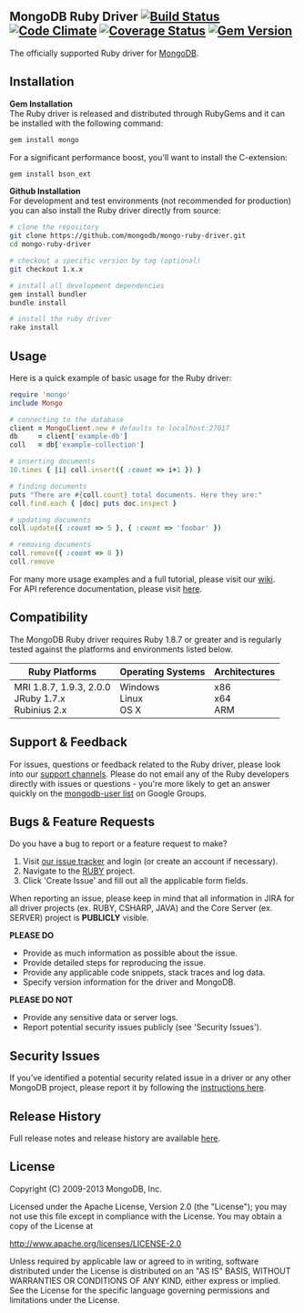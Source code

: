 MongoDB Ruby Driver [![Build Status][travis-img]][travis-url] [![Code Climate][codeclimate-img]][codeclimate-url] [![Coverage Status][coveralls-img]][coveralls-url] [![Gem Version][rubygems-img]][rubygems-url]
-----
The officially supported Ruby driver for [MongoDB](http://www.mongodb.org).

Installation
-----

**Gem Installation**<br>
The Ruby driver is released and distributed through RubyGems and it can be installed with the following command:
```bash
gem install mongo
```
For a significant performance boost, you'll want to install the C-extension:
```bash
gem install bson_ext
```
**Github Installation**<br>
For development and test environments (not recommended for production) you can also install the Ruby driver directly from source:

```bash
# clone the repository
git clone https://github.com/mongodb/mongo-ruby-driver.git
cd mongo-ruby-driver

# checkout a specific version by tag (optional)
git checkout 1.x.x

# install all development dependencies
gem install bundler
bundle install

# install the ruby driver
rake install
```

Usage
-----
Here is a quick example of basic usage for the Ruby driver:
```ruby
require 'mongo'
include Mongo

# connecting to the database
client = MongoClient.new # defaults to localhost:27017
db     = client['example-db']
coll   = db['example-collection']

# inserting documents
10.times { |i| coll.insert({ :count => i+1 }) }

# finding documents
puts "There are #{coll.count} total documents. Here they are:"
coll.find.each { |doc| puts doc.inspect }

# updating documents
coll.update({ :count => 5 }, { :count => 'foobar' })

# removing documents
coll.remove({ :count => 8 })
coll.remove
```

For many more usage examples and a full tutorial, please visit our [wiki](https://github.com/mongodb/mongo-ruby-driver/wiki).<br>
For API reference documentation, please visit [here](http://api.mongodb.org/ruby).

Compatibility
-----
The MongoDB Ruby driver requires Ruby 1.8.7 or greater and is regularly tested against the platforms and environments listed below.

Ruby Platforms | Operating Systems | Architectures
-------------- | ----------------- | -------------
MRI 1.8.7, 1.9.3, 2.0.0<br>JRuby 1.7.x<br>Rubinius 2.x | Windows<br>Linux<br>OS X | x86<br>x64<br>ARM

Support & Feedback
-----

For issues, questions or feedback related to the Ruby driver, please look into
our [support channels](http://www.mongodb.org/about/support). Please
do not email any of the Ruby developers directly with issues or
questions - you're more likely to get an answer quickly on the [mongodb-user list](http://groups.google.com/group/mongodb-user) on Google Groups.

Bugs & Feature Requests
-----

Do you have a bug to report or a feature request to make?

1. Visit [our issue tracker](https://jira.mongodb.org) and login (or create an account if necessary).
2. Navigate to the [RUBY](https://jira.mongodb.org/browse/RUBY) project.
3. Click 'Create Issue' and fill out all the applicable form fields.

When reporting an issue, please keep in mind that all information in JIRA for all driver projects (ex. RUBY, CSHARP, JAVA) and the Core Server (ex. SERVER) project is **PUBLICLY** visible.

**PLEASE DO**

* Provide as much information as possible about the issue.
* Provide detailed steps for reproducing the issue.
* Provide any applicable code snippets, stack traces and log data.
* Specify version information for the driver and MongoDB.

**PLEASE DO NOT**

* Provide any sensitive data or server logs.
* Report potential security issues publicly (see 'Security Issues').

Security Issues
-----

If you’ve identified a potential security related issue in a driver or any other MongoDB project, please report it by following the [instructions here](http://docs.mongodb.org/manual/tutorial/create-a-vulnerability-report).

Release History
-----

Full release notes and release history are available [here](https://github.com/mongodb/mongo-ruby-driver/releases).

License
-----

 Copyright (C) 2009-2013 MongoDB, Inc.

   Licensed under the Apache License, Version 2.0 (the "License");
   you may not use this file except in compliance with the License.
   You may obtain a copy of the License at

   http://www.apache.org/licenses/LICENSE-2.0

   Unless required by applicable law or agreed to in writing, software
   distributed under the License is distributed on an "AS IS" BASIS,
   WITHOUT WARRANTIES OR CONDITIONS OF ANY KIND, either express or implied.
   See the License for the specific language governing permissions and
   limitations under the License.

[rubygems-img]: https://badge.fury.io/rb/mongo.png
[rubygems-url]: http://badge.fury.io/rb/mongo
[travis-img]: https://secure.travis-ci.org/mongodb/mongo-ruby-driver.png?branch=1.x-stable
[travis-url]: http://travis-ci.org/mongodb/mongo-ruby-driver?branch=1.x-stable
[codeclimate-img]: https://codeclimate.com/github/mongodb/mongo-ruby-driver.png?branch=1.x-stable
[codeclimate-url]: https://codeclimate.com/github/mongodb/mongo-ruby-driver?branch=1.x-stable
[coveralls-img]: https://coveralls.io/repos/mongodb/mongo-ruby-driver/badge.png?branch=1.x-stable
[coveralls-url]: https://coveralls.io/r/mongodb/mongo-ruby-driver?branch=1.x-stable
